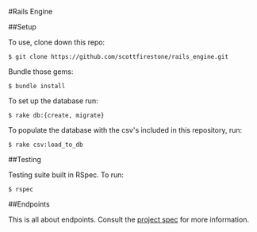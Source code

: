 #Rails Engine

##Setup

To use, clone down this repo:

`$ git clone https://github.com/scottfirestone/rails_engine.git`

Bundle those gems: 

`$ bundle install` 

To set up the database run:

`$ rake db:{create, migrate}`

To populate the database with the csv's included in this repository, run:

`$ rake csv:load_to_db`

##Testing

Testing suite built in RSpec. To run:

`$ rspec`

##Endpoints

This is all about endpoints. Consult the [project spec](https://github.com/turingschool/lesson_plans/blob/master/ruby_03-professional_rails_applications/rails_engine.md) for more information.
